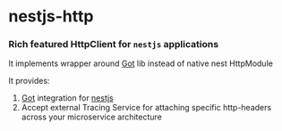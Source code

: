 # nestjs-http

### Rich featured HttpClient for `nestjs` applications

It implements wrapper around [Got](https://www.npmjs.com/package/got) lib instead of native nest HttpModule

It provides:

1. [Got](https://www.npmjs.com/package/got) integration for [nestjs](https://nestjs.com/)
2. Accept external Tracing Service for attaching specific http-headers across your microservice architecture
